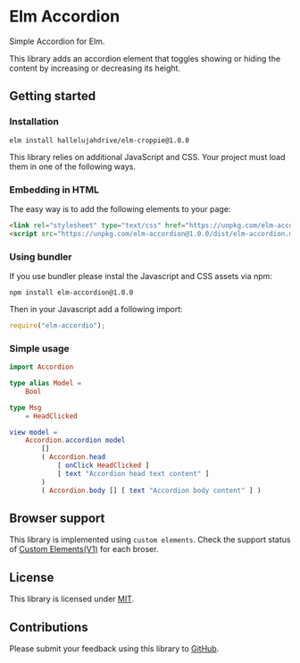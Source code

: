 # Elm Accordion

Simple Accordion for Elm.

This library adds an accordion element that toggles showing or hiding the content by increasing or decreasing its height.

## Getting started
### Installation
```
elm install hallelujahdrive/elm-croppie@1.0.0
```

This library relies on additional JavaScript and CSS. Your project must load them in one of the following ways.

### Embedding in HTML
The easy way is to add the following elements to your page:

```html
<link rel="stylesheet" type="text/css" href="https://unpkg.com/elm-accordion@1.0.0/dist/elm-accordion.min.css" />
<script src="https://unpkg.com/elm-accordion@1.0.0/dist/elm-accordion.min.js"></script>
```

### Using bundler
If you use bundler please instal the Javascript and CSS assets via npm:
```
npm install elm-accordion@1.0.0
```

Then in your Javascript add a following import:
```javascript
require("elm-accordio");
```

### Simple usage
```elm
import Accordion

type alias Model =
    Bool

type Msg
    = HeadClicked

view model =
    Accordion.accordion model
        []
        ( Accordion.head
            [ onClick HeadClicked ]
            [ text "Accordion head text content" ]
        )
        ( Accordion.body [] [ text "Accordion body content" ] )
```



## Browser support
This library is implemented using `custom elements`. Check the support status of [Custom Elements(V1)](https://caniuse.com/#feat=custom-elementsv1) for each broser.


## License
This library is licensed under [MIT](https://gtihub.com/elm-accordion/LICENSE).


## Contributions
Please submit your feedback using this library to [GitHub](htps://github.com/hallelujahdrive/elm-accirdion/issues).